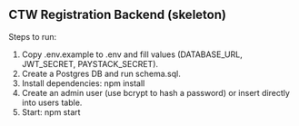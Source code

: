 CTW Registration Backend (skeleton)
---------------------------------
Steps to run:
1. Copy .env.example to .env and fill values (DATABASE_URL, JWT_SECRET, PAYSTACK_SECRET).
2. Create a Postgres DB and run schema.sql.
3. Install dependencies: npm install
4. Create an admin user (use bcrypt to hash a password) or insert directly into users table.
5. Start: npm start
